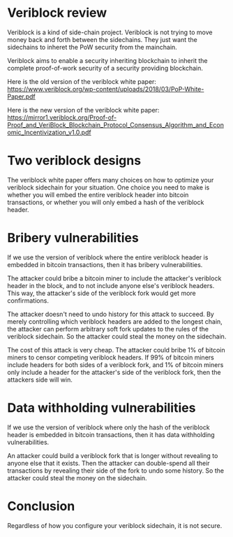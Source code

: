Veriblock review
=========

Veriblock is a kind of side-chain project.
Veriblock is not trying to move money back and forth between the sidechains.
They just want the sidechains to inheret the PoW security from the mainchain.

Veriblock aims to enable a security inheriting blockchain to inherit the complete proof-of-work security of a security providing blockchain.

Here is the old version of the veriblock white paper: https://www.veriblock.org/wp-content/uploads/2018/03/PoP-White-Paper.pdf

Here is the new version of the veriblock white paper: https://mirror1.veriblock.org/Proof-of-Proof_and_VeriBlock_Blockchain_Protocol_Consensus_Algorithm_and_Economic_Incentivization_v1.0.pdf

Two veriblock designs
=========

The veriblock white paper offers many choices on how to optimize your veriblock sidechain for your situation.
One choice you need to make is whether you will embed the entire veriblock header into bitcoin transactions, or whether you will only embed a hash of the veriblock header.

Bribery vulnerabilities
=========

If we use the version of veriblock where the entire veriblock header is embedded in bitcoin transactions, then it has bribery vulnerabilities.

The attacker could bribe a bitcoin miner to include the attacker's veriblock header in the block, and to not include anyone else's veriblock headers. This way, the attacker's side of the veriblock fork would get more confirmations.

The attacker doesn't need to undo history for this attack to succeed.
By merely controlling which veriblock headers are added to the longest chain, the attacker can perform arbitrary soft fork updates to the rules of the veriblock sidechain.
So the attacker could steal the money on the sidechain.

The cost of this attack is very cheap. The attacker could bribe 1% of bitcoin miners to censor competing veriblock headers.
If 99% of bitcoin miners include headers for both sides of a veriblock fork, and 1% of bitcoin miners only include a header for the attacker's side of the veriblock fork, then the attackers side will win.

Data withholding vulnerabilities
========

If we use the version of veriblock where only the hash of the veriblock header is embedded in bitcoin transactions, then it has data withholding vulnerabilities.

An attacker could build a veriblock fork that is longer without revealing to anyone else that it exists.
Then the attacker can double-spend all their transactions by revealing their side of the fork to undo some history.
So the attacker could steal the money on the sidechain.

Conclusion
=======

Regardless of how you configure your veriblock sidechain, it is not secure.


